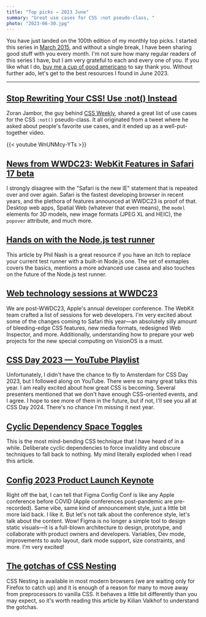 ```yaml
---
title: "Top picks — 2023 June"
summary: "Great use cases for CSS :not pseudo-class, "
photo: "2023-06-30.jpg"
---
```


You have just landed on the 100th edition of my monthly top picks. I started this series in [March 2015](/top-picks-2015-march/), and without a single break, I have been sharing good stuff with you every month. I'm not sure how many regular readers of this series I have, but I am very grateful to each and every one of you. If you like what I do, [buy me a cup of good americano](https://www.buymeacoffee.com/pawelgrzybek) to say thank you. Without further ado, let's get to the best resources I found in June 2023.

- - -

## [Stop Rewriting Your CSS! Use :not() Instead](https://youtu.be/WnUNMcy-YTs)

Zoran Jambor, the guy behind [CSS Weekly](https://css-weekly.com), shared a great list of use cases for the CSS `:not()` pseudo-class. It all originated from a tweet where he asked about people's favorite use cases, and it ended up as a well-put-together video.

{{< youtube WnUNMcy-YTs >}}

## [News from WWDC23: WebKit Features in Safari 17 beta](https://webkit.org/blog/14205/news-from-wwdc23-webkit-features-in-safari-17-beta/)

I strongly disagree with the "Safari is the new IE" statement that is repeated over and over again. Safari is the fastest developing browser in recent years, and the plethora of features announced at WWDC23 is proof of that. Desktop web apps, Spatial Web (whatever that even means), the `model` elements for 3D models, new image formats (JPEG XL and HEIC), the `popover` attribute, and much more.

## [Hands on with the Node.js test runner](https://www.sonarsource.com/blog/node-js-test-runner/)

This article by Phil Nash is a great resource if you have an itch to replace your current test runner with a built-in Node.js one. The set of exmaples covers the basics, mentions a more advanced use casea and also touches on the future of the Node.js test runner.

## [Web technology sessions at WWDC23](https://www.webkit.org/blog/14203/web-technology-sessions-at-wwdc23/)

We are post-WWDC23, Apple's annual developer conference. The WebKit team crafted a list of sessions for web developers. I'm very excited about some of the changes coming to Safari this year—an absolutely silly amount of bleeding-edge CSS features, new media formats, redesigned Web Inspector, and more. Additionally, understanding how to prepare your web projects for the new special computing on VisionOS is a must.

## [CSS Day 2023 — YouTube Playlist](https://www.youtube.com/playlist?list=PLjnstNlepBvOG299LOrvMFJ8WreCDWWd4)

Unfortunately, I didn't have the chance to fly to Amsterdam for CSS Day 2023, but I followed along on YouTube. There were so many great talks this year. I am really excited about how great CSS is becoming. Several presenters mentioned that we don't have enough CSS-oriented events, and I agree. I hope to see more of them in the future, but if not, I'll see you all at CSS Day 2024. There's no chance I'm missing it next year.

## [Cyclic Dependency Space Toggles](https://kizu.dev/cyclic-toggles/)

This is the most mind-bending CSS technique that I have heard of in a while. Deliberate cyclic dependencies to force invalidity and obscure techniques to fall back to nothing. My mind literally exploded when I read this article.

## [Config 2023 Product Launch Keynote](https://youtu.be/yI9QVwkk2Go)

Right off the bat, I can tell that Figma Config Conf is like any Apple conference before COVID (Apple conferences post-pandemic are pre-recorded). Same vibe, same kind of announcement style, just a little bit more laid back. I like it. But let's not talk about the conference style, let's talk about the content. Wow! Figma is no longer a simple tool to design static visuals—it is a full-blown architecture to design, prototype, and collaborate with product owners and developers. Variables, Dev mode, improvements to auto layout, dark mode support, size constraints, and more. I'm very excited!

## [The gotchas of CSS Nesting](https://kilianvalkhof.com/2023/css-html/the-gotchas-of-css-nesting/)

CSS Nesting is available in most modern browsers (we are waiting only for Firefox to catch up) and it is enough of a reason for many to move away from preprocessors to vanilla CSS. It behaves a little bit differently than you may expect, so it's worth reading this article by Kilian Valkhof to understand the gotchas.
